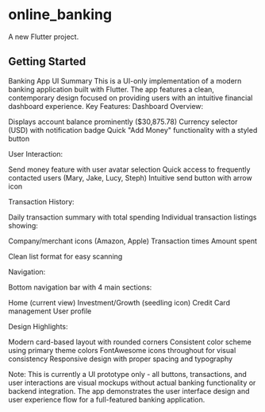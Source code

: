 # online_banking

A new Flutter project.

## Getting Started

Banking App UI Summary
This is a UI-only implementation of a modern banking application built with Flutter. The app features a clean, contemporary design focused on providing users with an intuitive financial dashboard experience.
Key Features:
Dashboard Overview:

Displays account balance prominently ($30,875.78)
Currency selector (USD) with notification badge
Quick "Add Money" functionality with a styled button

User Interaction:

Send money feature with user avatar selection
Quick access to frequently contacted users (Mary, Jake, Lucy, Steph)
Intuitive send button with arrow icon

Transaction History:

Daily transaction summary with total spending
Individual transaction listings showing:

Company/merchant icons (Amazon, Apple)
Transaction times
Amount spent


Clean list format for easy scanning

Navigation:

Bottom navigation bar with 4 main sections:

Home (current view)
Investment/Growth (seedling icon)
Credit Card management
User profile



Design Highlights:

Modern card-based layout with rounded corners
Consistent color scheme using primary theme colors
FontAwesome icons throughout for visual consistency
Responsive design with proper spacing and typography

Note: This is currently a UI prototype only - all buttons, transactions, and user interactions are visual mockups without actual banking functionality or backend integration. The app demonstrates the user interface design and user experience flow for a full-featured banking application.
